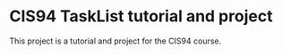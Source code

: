 # CIS94 TaskList tutorial and project


This project is a tutorial and project for the CIS94 course.
